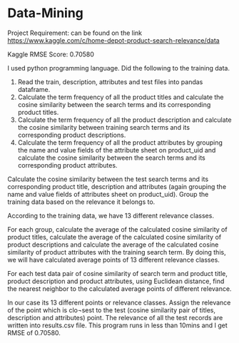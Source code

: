 # Data-Mining
Project Requirement: can be found on the link https://www.kaggle.com/c/home-depot-product-search-relevance/data

Kaggle RMSE Score: 0.70580

I used python programming language.
Did the following to the training data.
1.	Read the train, description, attributes and test files into pandas dataframe.
2.	Calculate the term frequency of all the product titles and calculate the cosine similarity between the search terms and its corresponding product titles.
3.	Calculate the term frequency of all the product description and calculate the cosine similarity between training search terms and its corresponding product descriptions.
4.	Calculate the term frequency of all the product attributes by grouping the name and value fields of the attribute sheet on product_uid and calculate the cosine similarity between the search terms and its corresponding product attributes.

Calculate the cosine similarity between the test search terms and its corresponding product title, description and attributes (again grouping the name and value fields of attributes sheet on product_uid).
Group the training data based on the relevance it belongs to. 

According to the training data, we have 13 different relevance classes. 

For each group, calculate the average of the calculated cosine similarity of product titles, calculate the average of the calculated cosine similarity of product descriptions and calculate the average of the calculated cosine similarity of product attributes with the training search term. 
By doing this, we will have calculated average points of 13 different relevance classes.

For each test data pair of cosine similarity of search term and product title, product description and product attributes, using Euclidean distance, find the nearest neighbor to the calculated average points of different relevance. 

In our case its 13 different points or relevance classes. 
Assign the relevance of the point which is clo¬sest to the test (cosine similarity pair of titles, description and attributes) point.
The relevance of all the test records are written into results.csv file. This program runs in less than 10mins and I get RMSE of 0.70580. 
